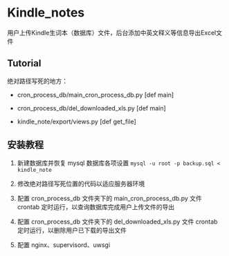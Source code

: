 # Kindle_notes

用户上传Kindle生词本（数据库）文件，后台添加中英文释义等信息导出Excel文件


## Tutorial


绝对路径写死的地方：

- cron_process_db/main_cron_process_db.py  [def main]

- cron_process_db/del_downloaded_xls.py  [def main]

- kindle_note/export/views.py  [def get_file]


## 安装教程

1. 新建数据库并恢复 mysql 数据库各项设置 `mysql -u root -p backup.sql < kindle_note`

2. 修改绝对路径写死位置的代码以适应服务器环境

3. 配置 cron_process_db 文件夹下的 main_cron_process_db.py 文件 crontab 定时运行，以查询数据库完成用户上传文件的导出

4. 配置 cron_process_db 文件夹下的 del_downloaded_xls.py 文件 crontab 定时运行，以删除用户已下载的导出文件

5. 配置 nginx、supervisord、uwsgi

